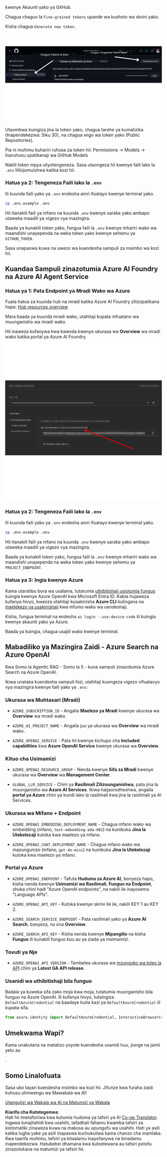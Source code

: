 <!--
CO_OP_TRANSLATOR_METADATA:
{
  "original_hash": "76945069b52a49cd0432ae3e0b0ba22e",
  "translation_date": "2025-07-12T07:55:17+00:00",
  "source_file": "00-course-setup/README.md",
  "language_code": "sw"
}
-->
kwenye Akaunti yako ya GitHub.

Chagua chaguo la `Fine-grained tokens` upande wa kushoto wa skrini yako.

Kisha chagua `Generate new token`.

![Generate Token](../../../translated_images/generate-token.9748d7585dd004cb4119b5aac724baff49c3a85791701b5e8ba3274b037c5b66.sw.png)

Utaombwa kuingiza jina la token yako, chagua tarehe ya kumalizika (Inapendekezwa: Siku 30), na chagua wigo wa token yako (Public Repositories).

Pia ni muhimu kuhariri ruhusa za token hii: Permissions -> Models -> Inaruhusu upatikanaji wa GitHub Models

Nakili token mpya uliyotengeneza. Sasa utaongeza hii kwenye faili lako la `.env` lililojumuishwa katika kozi hii.

### Hatua ya 2: Tengeneza Faili lako la `.env`

Ili kuunda faili yako ya `.env` endesha amri ifuatayo kwenye terminal yako.

```bash
cp .env.example .env
```  

Hii itanakili faili ya mfano na kuunda `.env` kwenye saraka yako ambapo utaweka maadili ya vigezo vya mazingira.

Baada ya kunakili token yako, fungua faili la `.env` kwenye mhariri wako wa maandishi unayependa na weka token yako kwenye sehemu ya `GITHUB_TOKEN`.

Sasa unapaswa kuwa na uwezo wa kuendesha sampuli za msimbo wa kozi hii.

## Kuandaa Sampuli zinazotumia Azure AI Foundry na Azure AI Agent Service

### Hatua ya 1: Pata Endpoint ya Mradi Wako wa Azure  

Fuata hatua za kuunda hub na mradi katika Azure AI Foundry zilizopatikana hapa: [Hub resources overview](https://learn.microsoft.com/en-us/azure/ai-foundry/concepts/ai-resources)

Mara baada ya kuunda mradi wako, utahitaji kupata mfuatano wa muunganisho wa mradi wako.

Hii inaweza kufanywa kwa kwenda kwenye ukurasa wa **Overview** wa mradi wako katika portal ya Azure AI Foundry.

![Project Connection String](../../../translated_images/project-endpoint.8cf04c9975bbfbf18f6447a599550edb052e52264fb7124d04a12e6175e330a5.sw.png)

### Hatua ya 2: Tengeneza Faili lako la `.env`

Ili kuunda faili yako ya `.env` endesha amri ifuatayo kwenye terminal yako.

```bash
cp .env.example .env
```  

Hii itanakili faili ya mfano na kuunda `.env` kwenye saraka yako ambapo utaweka maadili ya vigezo vya mazingira.

Baada ya kunakili token yako, fungua faili la `.env` kwenye mhariri wako wa maandishi unayependa na weka token yako kwenye sehemu ya `PROJECT_ENDPOINT`.

### Hatua ya 3: Ingia kwenye Azure  

Kama utaratibu bora wa usalama, tutatumia [uthibitishaji usiotumia funguo](https://learn.microsoft.com/azure/developer/ai/keyless-connections?tabs=csharp%2Cazure-cli?WT.mc_id=academic-105485-koreyst) kuingia kwenye Azure OpenAI kwa Microsoft Entra ID. Kabla hujaweza kufanya hivyo, kwanza utahitaji kusakinisha **Azure CLI** kulingana na [maelekezo ya usakinishaji](https://learn.microsoft.com/cli/azure/install-azure-cli?WT.mc_id=academic-105485-koreyst) kwa mfumo wako wa uendeshaji.

Kisha, fungua terminal na endesha `az login --use-device-code` ili kuingia kwenye akaunti yako ya Azure.

Baada ya kuingia, chagua usajili wako kwenye terminal.

## Mabadiliko ya Mazingira Zaidi - Azure Search na Azure OpenAI

Kwa Somo la Agentic RAG - Somo la 5 - kuna sampuli zinazotumia Azure Search na Azure OpenAI.

Ikiwa unataka kuendesha sampuli hizi, utahitaji kuongeza vigezo vifuatavyo vya mazingira kwenye faili yako ya `.env`:

### Ukurasa wa Muhtasari (Mradi)  

- `AZURE_SUBSCRIPTION_ID` - Angalia **Maelezo ya Mradi** kwenye ukurasa wa **Overview** wa mradi wako.

- `AZURE_AI_PROJECT_NAME` - Angalia juu ya ukurasa wa **Overview** wa mradi wako.  

- `AZURE_OPENAI_SERVICE` - Pata hii kwenye kichupo cha **Included capabilities** kwa **Azure OpenAI Service** kwenye ukurasa wa **Overview**.  

### Kituo cha Usimamizi  

- `AZURE_OPENAI_RESOURCE_GROUP` - Nenda kwenye **Sifa za Mradi** kwenye ukurasa wa **Overview** wa **Management Center**.

- `GLOBAL_LLM_SERVICE` - Chini ya **Rasilimali Zilizounganishwa**, pata jina la muunganisho wa **Azure AI Services**. Ikiwa haijaorodheshwa, angalia **portal ya Azure** chini ya kundi lako la rasilimali kwa jina la rasilimali ya AI Services.

### Ukurasa wa Mifano + Endpoint

- `AZURE_OPENAI_EMBEDDING_DEPLOYMENT_NAME` - Chagua mfano wako wa embedding (mfano, `text-embedding-ada-002`) na kumbuka **Jina la Utekelezaji** kutoka kwa maelezo ya mfano.

- `AZURE_OPENAI_CHAT_DEPLOYMENT_NAME` - Chagua mfano wako wa mazungumzo (mfano, `gpt-4o-mini`) na kumbuka **Jina la Utekelezaji** kutoka kwa maelezo ya mfano.

### Portal ya Azure

- `AZURE_OPENAI_ENDPOINT` - Tafuta **Huduma za Azure AI**, bonyeza hapo, kisha nenda kwenye **Usimamizi wa Rasilimali**, **Funguo na Endpoint**, shuka chini hadi "Azure OpenAI endpoints", na nakili ile inayosema "Language APIs".

- `AZURE_OPENAI_API_KEY` - Kutoka kwenye skrini ile ile, nakili KEY 1 au KEY 2.

- `AZURE_SEARCH_SERVICE_ENDPOINT` - Pata rasilimali yako ya **Azure AI Search**, bonyeza, na ona **Overview**.

- `AZURE_SEARCH_API_KEY` - Kisha nenda kwenye **Mipangilio** na kisha **Funguo** ili kunakili funguo kuu au ya ziada ya msimamizi.

### Tovuti ya Nje

- `AZURE_OPENAI_API_VERSION` - Tembelea ukurasa wa [mzunguko wa toleo la API](https://learn.microsoft.com/en-us/azure/ai-services/openai/api-version-deprecation#latest-ga-api-release) chini ya **Latest GA API release**.

### Usanidi wa uthibitishaji bila funguo  

Badala ya kuweka sifa zako moja kwa moja, tutatumia muunganisho bila funguo na Azure OpenAI. Ili kufanya hivyo, tutaingiza `DefaultAzureCredential` na baadaye kuita kazi ya `DefaultAzureCredential` ili kupata sifa.

```python
from azure.identity import DefaultAzureCredential, InteractiveBrowserCredential
```  

## Umekwama Wapi?

Kama unakutana na matatizo yoyote kuendesha usanidi huu, jiunge na jamii yetu au

.

## Somo Linalofuata

Sasa uko tayari kuendesha msimbo wa kozi hii. Jifunze kwa furaha zaidi kuhusu ulimwengu wa Mawakala wa AI!  

[Utangulizi wa Wakala wa AI na Matumizi ya Wakala](../01-intro-to-ai-agents/README.md)

**Kiarifu cha Kutotegemea**:  
Hati hii imetafsiriwa kwa kutumia huduma ya tafsiri ya AI [Co-op Translator](https://github.com/Azure/co-op-translator). Ingawa tunajitahidi kwa usahihi, tafadhali fahamu kwamba tafsiri za kiotomatiki zinaweza kuwa na makosa au upungufu wa usahihi. Hati ya asili katika lugha yake ya asili inapaswa kuchukuliwa kama chanzo cha mamlaka. Kwa taarifa muhimu, tafsiri ya kitaalamu inayofanywa na binadamu inapendekezwa. Hatubebei dhamana kwa kutoelewana au tafsiri potofu zinazotokana na matumizi ya tafsiri hii.